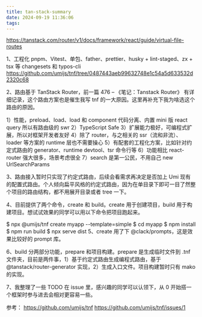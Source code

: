 ```yaml
---
title: tan-stack-summary
date: 2024-09-19 11:36:06
tags:
---
```

https://tanstack.com/router/v1/docs/framework/react/guide/virtual-file-routes

1、工程化
pnpm、Vitest、单包、father、prettier、husky + lint-staged、zx + tsx 等
changesets 和 typos-cli 
https://github.com/umijs/tnf/tree/0487443aeb99632748e1c54a5d633532d2320c68

2、路由基于 TanStack Router，前一篇 476 – 《笔记：Tanstack Router》 有详细记录，这个路由方案也是催生我写 tnf 的一大原因。这里再补充下我为啥选这个路由的原因。

1）性能，preload、load、load 和 component 代码分离、内置 mini 版 react query 所以有路由级的 swr
2）TypeScript Safe
3）扩展能力极好，可编程式扩展，所以对框架开发者友好
4）除了 router，与之相关的 ssr（流和非流）、loader 等方案的 runtime 层也不需要操心
5）有配套的工程化方案，比如针对约定式路由的 generator、runtime devtool、tsr 命令行等
6）功能相比 react-router 强大很多，场景考虑很全
7）search 是第一公民，不用自己 new UrlSearchParams

3、路由接入暂时只实现了约定式路由，后续会看需求再决定是否加上 Umi 现有的配置式路由。个人倾向扁平风格的约定式路由，因为在单目录下即可一目了然整个项目的路由结构，都不用展开目录或者 tree 一下。

4、目前提供了两个命令，create 和 build。create 用于创建项目，build 用于构建项目。想试试效果的同学可以用以下命令把项目跑起来。

$ npx @umijs/tnf create myapp --template=simple
$ cd myapp
$ npm install
$ npm run build
$ npx serve dist
5、create 用了下 @clack/prompts，这是效果比较好的 prompt 库。

6、build 分两部分功能，prepare 和项目构建。prepare 是生成临时文件到 .tnf 文件夹，目前是两件事，1）基于约定式路由生成编程式路由，基于 @tanstack/router-generator 实现，2）生成入口文件。项目构建暂时只有 mako 的实现。

7、我整理了一些 TODO 在 issue 里，感兴趣的同学可以认领下，从 0 开始搭一个框架时参与进去会相对更容易一些。

参考：
https://github.com/umijs/tnf
https://github.com/umijs/tnf/issues/1